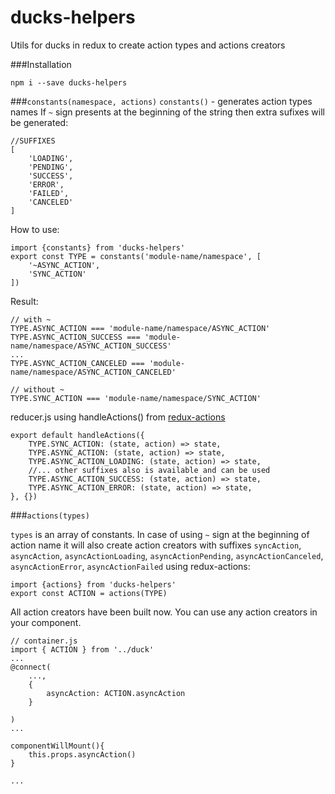 # ducks-helpers
Utils for ducks in redux to create action types and actions creators

###Installation
```
npm i --save ducks-helpers
```

###`constants(namespace, actions)`
`constants()` - generates action types names
If `~` sign presents at the beginning of the string
then extra sufixes will be generated:
```
//SUFFIXES
[
    'LOADING',
    'PENDING',
    'SUCCESS',
    'ERROR',
    'FAILED',
    'CANCELED'
]
```

How to use:
```
import {constants} from 'ducks-helpers'
export const TYPE = constants('module-name/namespace', [
    '~ASYNC_ACTION',
    'SYNC_ACTION'
])
```

Result:
```
// with ~
TYPE.ASYNC_ACTION === 'module-name/namespace/ASYNC_ACTION'
TYPE.ASYNC_ACTION_SUCCESS === 'module-name/namespace/ASYNC_ACTION_SUCCESS'
...
TYPE.ASYNC_ACTION_CANCELED === 'module-name/namespace/ASYNC_ACTION_CANCELED'

// without ~
TYPE.SYNC_ACTION === 'module-name/namespace/SYNC_ACTION'
```

reducer.js using handleActions() from [redux-actions](https://github.com/acdlite/redux-actions#handleactionsreducermap-defaultstate)
```
export default handleActions({
    TYPE.SYNC_ACTION: (state, action) => state,
    TYPE.ASYNC_ACTION: (state, action) => state,
    TYPE.ASYNC_ACTION_LOADING: (state, action) => state,
    //... other suffixes also is available and can be used
    TYPE.ASYNC_ACTION_SUCCESS: (state, action) => state,
    TYPE.ASYNC_ACTION_ERROR: (state, action) => state,
}, {})
```


###`actions(types)`

`types` is an array of constants.
In case of using `~` sign at the beginning of action name
it will also create action creators with suffixes
`syncAction`,
`asyncAction`,
`asyncActionLoading`,
`asyncActionPending`,
`asyncActionCanceled`,
`asyncActionError`,
`asyncActionFailed`
using redux-actions:
```
import {actions} from 'ducks-helpers'
export const ACTION = actions(TYPE)
```

All action creators have been built now.
You can use any action creators in your component.

```
// container.js
import { ACTION } from '../duck'
...
@connect(
    ...,
    {
        asyncAction: ACTION.asyncAction
    }

)
...

componentWillMount(){
    this.props.asyncAction()
}

...
```